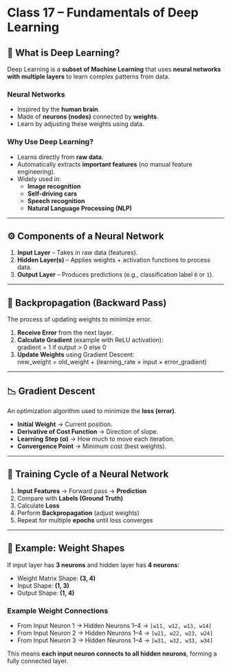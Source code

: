 # Class 17 – Fundamentals of Deep Learning

## 🧠 What is Deep Learning?
Deep Learning is a **subset of Machine Learning** that uses **neural networks with multiple layers** to learn complex patterns from data.

### Neural Networks
- Inspired by the **human brain**.  
- Made of **neurons (nodes)** connected by **weights**.  
- Learn by adjusting these weights using data.

### Why Use Deep Learning?
- Learns directly from **raw data**.  
- Automatically extracts **important features** (no manual feature engineering).  
- Widely used in:
  - **Image recognition**  
  - **Self-driving cars**  
  - **Speech recognition**  
  - **Natural Language Processing (NLP)**  

---

## ⚙️ Components of a Neural Network
1. **Input Layer** – Takes in raw data (features).  
2. **Hidden Layer(s)** – Applies weights + activation functions to process data.  
3. **Output Layer** – Produces predictions (e.g., classification label `0` or `1`).  

---

## 🔄 Backpropagation (Backward Pass)
The process of updating weights to minimize error.

1. **Receive Error** from the next layer.  
2. **Calculate Gradient** (example with ReLU activation):  
gradient = 1 if output > 0 else 0
3. **Update Weights** using Gradient Descent:  
new_weight = old_weight + (learning_rate × input × error_gradient)



---

## 📉 Gradient Descent
An optimization algorithm used to minimize the **loss (error)**.  

- **Initial Weight** → Current position.  
- **Derivative of Cost Function** → Direction of slope.  
- **Learning Step (α)** → How much to move each iteration.  
- **Convergence Point** → Minimum cost (best weights).  

---

## 🔁 Training Cycle of a Neural Network
1. **Input Features** → Forward pass → **Prediction**  
2. Compare with **Labels (Ground Truth)**  
3. Calculate **Loss**  
4. Perform **Backpropagation** (adjust weights)  
5. Repeat for multiple **epochs** until loss converges  

---

## 🧮 Example: Weight Shapes
If input layer has **3 neurons** and hidden layer has **4 neurons**:  

- Weight Matrix Shape: **(3, 4)**  
- Input Shape: **(1, 3)**  
- Output Shape: **(1, 4)**  

### Example Weight Connections
- From Input Neuron 1 → Hidden Neurons 1–4 → `[w11, w12, w13, w14]`  
- From Input Neuron 2 → Hidden Neurons 1–4 → `[w21, w22, w23, w24]`  
- From Input Neuron 3 → Hidden Neurons 1–4 → `[w31, w32, w33, w34]`  

This means **each input neuron connects to all hidden neurons**, forming a fully connected layer.